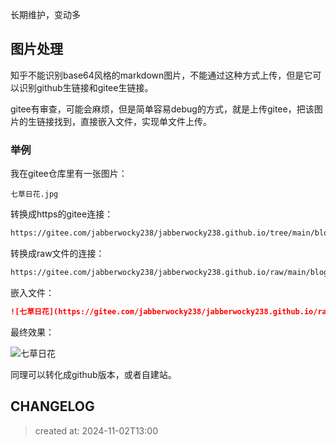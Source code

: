 
长期维护，变动多

## 图片处理

知乎不能识别base64风格的markdown图片，不能通过这种方式上传，但是它可以识别github生链接和gitee生链接。

gitee有审查，可能会麻烦，但是简单容易debug的方式，就是上传gitee，把该图片的生链接找到，直接嵌入文件，实现单文件上传。

### 举例

我在gitee仓库里有一张图片：

```
七草日花.jpg
```

转换成https的gitee连接：

```txt
https://gitee.com/jabberwocky238/jabberwocky238.github.io/tree/main/blog/2024-11-02-zhihu-markdown-best-practice/七草日花.jpg
```

转换成raw文件的连接：

```txt
https://gitee.com/jabberwocky238/jabberwocky238.github.io/raw/main/blog/2024-11-02-zhihu-markdown-best-practice/七草日花.jpg
```

嵌入文件：

```md
![七草日花](https://gitee.com/jabberwocky238/jabberwocky238.github.io/raw/main/blog/2024-11-02-zhihu-markdown-best-practice/七草日花.jpg)
```

最终效果：

![七草日花](https://gitee.com/jabberwocky238/jabberwocky238.github.io/raw/main/blog/2024-11-02-zhihu-markdown-best-practice/七草日花.jpg)

同理可以转化成github版本，或者自建站。

## CHANGELOG  
> created at: 2024-11-02T13:00  
